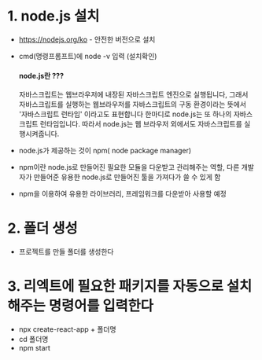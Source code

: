   # 1. node.js 설치
    
   * https://nodejs.org/ko - 안전한 버전으로 설치 
   * cmd(명령프롬프트)에 node -v 입력 (설치확인)
   
       #### node.js란 ???
      자바스크립트는 웹브라우저에 내장된 자바스크립트 엔진으로 실행됩니다, 그래서 자바스크립트를 실행하는 웹브라우저를 자바스크립트의 구동 환경이라는 뜻에서 '자바스크립트 런타임' 이라고도 표현합니다
      한마디로 node.js는 또 하나의 자바스크립트 런타임입니다. 따라서  node.js는 웹 브라우저 외에서도 자바스크립트를 실행시켜줍니다.  
      
   *  node.js가 제공하는 것이 npm( node package manager)
   *  npm이란 node.js로 만들어진 필요한 모듈을 다운받고 관리해주는 역할, 다른 개발자가 만들어준 유용한 node.js로 만들어진 툴을 가져다가 쓸 수 있게 함
   *  npm을 이용하여 유용한 라이브러리, 프레임워크를 다운받아 사용할 예정

  # 2. 폴더 생성
    
   *  프로젝트를 만들 폴더를 생성한다
   

  # 3. 리엑트에 필요한 패키지를 자동으로 설치해주는 명령어를 입력한다
    
   *  npx create-react-app + 폴더명 
   *  cd 폴더명 
   *  npm start
